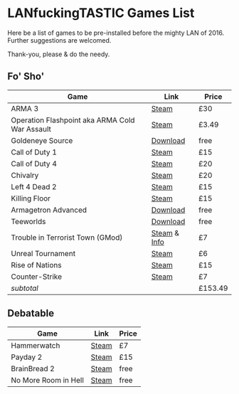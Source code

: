 # LANfuckingTASTIC Games List  

Here be a list of games to be pre-installed before the mighty LAN of 2016.  
Further suggestions are welcomed.  

Thank-you, please & do the needy. 

## Fo' Sho'
| Game | Link | Price |
|------|------|-------|
| ARMA 3                            | [Steam](http://store.steampowered.com/app/107410/) | £30 |
| Operation Flashpoint aka ARMA Cold War Assault             | [Steam](http://store.steampowered.com/app/65790/) | £3.49 |
| Goldeneye Source                  | [Download](https://www.geshl2.com/downloads/)| free |
| Call of Duty 1                    | [Steam](http://store.steampowered.com/app/2620/)| £15 |
| Call of Duty 4                    | [Steam](http://store.steampowered.com/app/7940/)| £20 |
| Chivalry                          | [Steam](http://store.steampowered.com/app/219640/) | £20 |
| Left 4 Dead 2                     | [Steam](http://store.steampowered.com/app/550/)| £15 |
| Killing Floor                     | [Steam](http://store.steampowered.com/app/1250/) | £15 |
| Armagetron Advanced               | [Download](http://www.armagetronad.org/downloads.php) | free |
| Teeworlds                         | [Download](https://www.teeworlds.com/?page=downloads) | free |
| Trouble in Terrorist Town (GMod)  | [Steam](http://store.steampowered.com/app/4000/) & [Info](http://ttt.badking.net/) | £7 |
| Unreal Tournament                 | [Steam](http://store.steampowered.com/app/13240/) | £6 |
| Rise of Nations                   | [Steam](http://store.steampowered.com/app/287450/) | £15 |
| Counter-Strike                    | [Steam](http://store.steampowered.com/app/10/) | £7 |
| *subtotal* | | £153.49 |

## Debatable
| Game | Link | Price |
|------|------|-------|
| Hammerwatch           | [Steam](http://store.steampowered.com/app/239070/) | £7 |
| Payday 2              | [Steam](http://store.steampowered.com/app/218620/) | £15 |
| BrainBread 2          | [Steam](http://store.steampowered.com/app/346330/) | free |
| No More Room in Hell  | [Steam](http://store.steampowered.com/app/224260/) | free |
